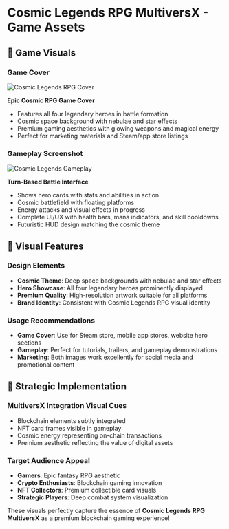 # Cosmic Legends RPG MultiversX - Game Assets

## 🎨 Game Visuals

### Game Cover
![Cosmic Legends RPG Cover](https://user-gen-media-assets.s3.amazonaws.com/gemini_images/22958128-e1fa-446a-9f03-5bc1d8465007.png)

**Epic Cosmic RPG Game Cover**
- Features all four legendary heroes in battle formation
- Cosmic space background with nebulae and star effects
- Premium gaming aesthetics with glowing weapons and magical energy
- Perfect for marketing materials and Steam/app store listings

### Gameplay Screenshot
![Cosmic Legends Gameplay](https://user-gen-media-assets.s3.amazonaws.com/gemini_images/42060c60-68f1-4fd3-a339-ce2b06fe1d25.png)

**Turn-Based Battle Interface**
- Shows hero cards with stats and abilities in action
- Cosmic battlefield with floating platforms
- Energy attacks and visual effects in progress
- Complete UI/UX with health bars, mana indicators, and skill cooldowns
- Futuristic HUD design matching the cosmic theme

## 🌟 Visual Features

### Design Elements
- **Cosmic Theme**: Deep space backgrounds with nebulae and star effects
- **Hero Showcase**: All four legendary heroes prominently displayed
- **Premium Quality**: High-resolution artwork suitable for all platforms
- **Brand Identity**: Consistent with Cosmic Legends RPG visual identity

### Usage Recommendations
- **Game Cover**: Use for Steam store, mobile app stores, website hero sections
- **Gameplay**: Perfect for tutorials, trailers, and gameplay demonstrations
- **Marketing**: Both images work excellently for social media and promotional content

## 🎯 Strategic Implementation

### MultiversX Integration Visual Cues
- Blockchain elements subtly integrated
- NFT card frames visible in gameplay
- Cosmic energy representing on-chain transactions
- Premium aesthetic reflecting the value of digital assets

### Target Audience Appeal
- **Gamers**: Epic fantasy RPG aesthetic
- **Crypto Enthusiasts**: Blockchain gaming innovation
- **NFT Collectors**: Premium collectible card visuals
- **Strategic Players**: Deep combat system visualization

These visuals perfectly capture the essence of **Cosmic Legends RPG MultiversX** as a premium blockchain gaming experience!
